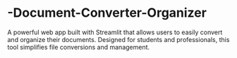 # -Document-Converter-Organizer
A powerful web app built with Streamlit that allows users to easily convert and organize their documents. Designed for students and professionals, this tool simplifies file conversions and management.
